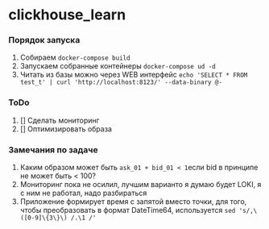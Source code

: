 # clickhouse_learn
### Порядок запуска
1. Собираем `docker-compose build`
2. Запускаем собранные контейнеры `docker-compose ud -d`
3. Читать из базы можно через WEB интерфейс `echo 'SELECT * FROM test_t' | curl 'http://localhost:8123/' --data-binary @-`
### ToDo
1. [] Сделать мониторинг
2. [] Оптимизировать образа
### Замечания по задаче
1. Каким образом может быть `ask_01 + bid_01 < 1`если bid в принципе не может быть < 100?
2. Мониторинг пока не осилил, лучшим варианто я думаю будет LOKI, я с ним не работал, надо разбираться
3. Приложение формирует время с запятой вместо точки, для того, чтобы преобразовать в формат DateTime64, используется `sed 's/,\([0-9]\{3\}\) /.\1 /'`
